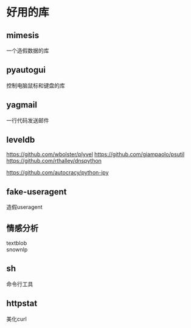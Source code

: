 # 好用的库

## mimesis

一个造假数据的库

## pyautogui

控制电脑鼠标和键盘的库
## yagmail

一行代码发送邮件

## leveldb

https://github.com/wbolster/plyvel
https://github.com/giampaolo/psutil
https://github.com/rthalley/dnspython

https://github.com/autocracy/python-ipy

## fake-useragent
造假useragent

## 情感分析
 textblob  
snownlp
## sh
命令行工具

## httpstat

美化curl